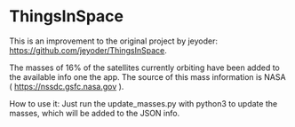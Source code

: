 # ThingsInSpace

This is an improvement to the original project by jeyoder: https://github.com/jeyoder/ThingsInSpace.

The masses of 16% of the satellites currently orbiting have been added to the available info one the app.
The source of this mass information is NASA ( https://nssdc.gsfc.nasa.gov ).


How to use it:
	Just run the update_masses.py with python3 to update the masses, which will be added to the JSON info.